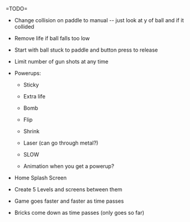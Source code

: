 =TODO=

- Change collision on paddle to manual -- just look at y of ball and if it collided
- Remove life if ball falls too low
- Start with ball stuck to paddle and button press to release
- Limit number of gun shots at any time

- Powerups:
    - Sticky
    - Extra life
    - Bomb
    - Flip
    - Shrink
    - Laser (can go through metal?)
    - SLOW

    - Animation when you get a powerup?


- Home Splash Screen
- Create 5 Levels and screens between them

- Game goes faster and faster as time passes
- Bricks come down as time passes (only goes so far)